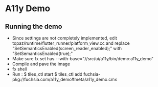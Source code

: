 # A11y Demo

## Running the demo
* Since settings are not completely implemented, edit topaz/runtime/flutter_runner/platform_view.cc
  and replace "SetSemanticsEnabled(screen_reader_enabled);" with
  "SetSemanticsEnabled(true);"
* Make sure fx set has --with-base="//src/ui/a11y/bin/demo:a11y_demo"
* Compile and pave the image
* fx shell
* Run :
  $ tiles_ctl start
  $ tiles_ctl add fuchsia-pkg://fuchsia.com/a11y_demo#meta/a11y_demo.cmx
